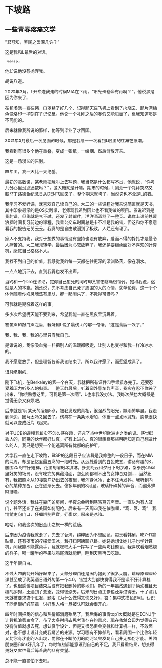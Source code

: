 # 下坡路 
## 一些青春疼痛文学
 “君可知，弃民之爱深几许？”

   这是我和L最后的对话。
 
     &emsp;

  他却说他没有抛弃我。
  
  胡说八道。
 
     

  2020年3月，L开车送我走的时候MIA在下雨，“阳光州也会有雨啊？”，他说那是因为你来了。
  
  在机场我一直在哭，口罩糊了好几个，记得那天在飞机上看到了火烧云，那片深橘色像烙印一样刻在了记忆里。他说一个礼拜之后的春假又能见面了，但我知道那是不可能的。

  后来就像我所说的那样，他等到毕业了才回国。

  2021年5月最后一次见面的时候，那是我唯一一次看到L眼里的红海在涨潮。
  
  我看到有很多个他在重叠，变成一张纸，一缕烟，然后消散开来。

  这是一场漫长的告别。
 	
 
      

  四年里，我一天比一天绝望。
  
  最初的高数课，某老师把我叫上去写题，我当然是什么都写不出，他就说，“你考几分心里没点逼数吗？”，这大概就是开端。期末的时候，L刚走一个礼拜突然又趁马丁路德金纪念日从DEN飞回来了，整个期末就垮了，当然这也不全是L的错。

  我学习不爱听课，就喜欢自己读自己的。大二的一些课程对我来说简直就是天书，其中印象最深的是OS实践课，老师骂我迟到因此也不看我做的项目。虽说迟到是我的错，但我就是气不过，还发了封邮件，洋洋洒洒骂了一整页。说你上课前总爱浪费时间复习前边的课程，我乘公交车时间总是卡不准是我的错，但这和你不愿意看我的报告无关云云。我真的是自由散漫到了极致，人烂还有理了。

  家人不支持我，我对于想做的事情没有坚持也没有放弃，爱而不得的挣扎才是最令人痛苦的。大二我想转学，最后因为心软放弃了。我还是要继续面对不喜欢的计算机，感觉自己格格不入。

  我找不到自己的价值，我感觉我的每一天都在往更深的深渊坠落，像在溺水。

  一点点地沉下去，直到我再也发不出声。

  当时和一个bro在讨论，觉得自己想死的同时却又害怕疼痛很懦弱。她和我说，这就是人的本能。她还说，先不考虑自己死了周围的人的心情，就单论你，这一个个体伴随着你的灵魂还有思想，都一起消失了，不觉得可惜吗？

  可我就是期盼着这样的事。

  多少次希望明天能不要到来，希望我能一直在黑夜里沉眠着。

  警笛声和敲门声之后，我听到L说了最伤人的那一句话，“这是最后一次了。”
 

       
  我、我、我，我的心里只有我自己。

  是谁说的，我像吸血鬼一样把别人的温暖都吸走，让别人也变得和我一样冷冰冰的。

  我不愿意放手，但是理智告诉我该结束了，所以我许愿了，而愿望成真了。

  诅咒级别的。


	    
  刚下飞机，在Berkeley的第一个白天，我就把所有证件和手续都办完了。还要忍受着压力听多人的指责。一整天的最后，听着窗外警车的声音，我实在忍不住哭了出来，“你很熟悉这里，可我是第一次啊”，L也拿我没办法。我每次哭他大概都是觉得无奈又麻烦吧。

  后来就是1月某天的凌晨5点，被我发现的真相，很强烈的阳光，飘雨的早晨。我走到河边，因为太冷又回去了。伤疤在一条条地增加，体重一点点地减轻，感觉很快就可以变成纸片飞起来。

  对于UCB的课程我其实不怎么感兴趣，还选了点中世纪欧洲史之类的课。感觉挺丢人的，同期的伙伴都好认真，好有上进心。真的很羡慕那些明确知道自己想做什么的人。我只是想要一个能逃离所有忧郁的庇护所。

  大学我一直在走下坡路，BISP的这段日子应该算是我修整的一段日子，而在MIA的两周，却是记忆里最五彩的一段时光。从远处看到的白色教堂，讲话有趣的S，腰围25的牛仔短裤，花里胡哨的冰淇淋，多变的云和夕阳下的沙滩，梨泰院class里好笑的场景，没有吃完的典藏泡面，怎么刷都刷不出的女神白刃剑……当然还有，我把照片从19楼窗户扔出去的夜里，我浑身冰冷，止不住地发抖。我听到内心的某种东西，正在逐渐死去。像多年前的8月里，玻璃杯碎掉的声音，而窗外蝉鸣聒噪。

  说个题外话，我住在靠门的房间，半夜总会听到笃笃笃的声音。一直以为有人敲门，甚至还查了在美国如何配枪。后来有一天周四我在做咖喱，“笃、笃、笃”，我悄悄走向门口，仔细辨别声音，好家伙，原来是冰箱。

  哈哈，和我这次的旧金山之旅一样的荒唐。

  后来因为疫情我就走了，先去了台湾，纯粹因为不想回家。每天看韩剧，吃7-11拿贴纸，还有夜市的柠檬爱玉冰，和打扫阿姨聊八卦。她说她想让她儿子也学计算机，问我能不能露两手，我就嘿嘿大手一挥写了一些两块钱题目。我喜欢看烟燃烧的样子，喝一罐半的苹果味鸡尾酒就能醉，睡到天黑再去吃饭。

  这半年很自由。
 	
 	
	  
  不过大四我就开始好起来了，大部分理由还是因为抱到了很多大腿。编译原理理论课甚至成了我英语日语外的第一个4.0，错觉大到都快觉得我不是读不好计算机了。也很感谢项目结束后没有把我删掉的爹地们。新的一年虽然遇到了俩幼稚且无趣的舔狗，还遇到了变态，变得很恐男。后来的日语工作也还算过得去，干了没几天就被要求搞个汇报，题名《为什么做得又快又好》，答：集中式摸鱼即可。认识了同组很好的前辈，讨好型人格一旦被认可就会很开心。

  四年时间把我的信心和热情都消磨殆尽了，我后悔的事情top1大概就是在ECNU学计算机浪费生命了。花了太多时间去思考我存在的意义，现在依然会因为觉得自己没有价值就想去死。想认真学设计，但是又很恐惧会变得和计算机一样，不敢面对，也不想让设计变成我痛苦的来源。学习哪有不抑郁的，看着周围一个比你年轻又比你有才能的人出现，而你在不断努力的同时又会发现自己并无那份才能。关闭朋友圈和ins好几年了，每时每刻都能意识到自己的不足，我只看重结果，想变得更好又害怕最后等着我的只有失望。

  总不能一直害怕下去吧。
